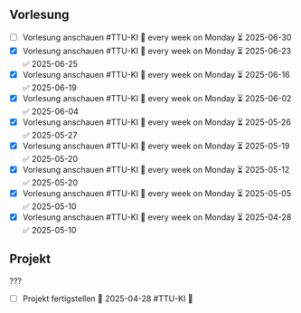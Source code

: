 ## Vorlesung
- [ ] Vorlesung anschauen #TTU-KI 🔁 every week on Monday ⏳ 2025-06-30
- [x] Vorlesung anschauen #TTU-KI 🔁 every week on Monday ⏳ 2025-06-23 ✅ 2025-06-25
- [x] Vorlesung anschauen #TTU-KI 🔁 every week on Monday ⏳ 2025-06-16 ✅ 2025-06-19
- [x] Vorlesung anschauen #TTU-KI 🔁 every week on Monday ⏳ 2025-06-02 ✅ 2025-06-04
- [x] Vorlesung anschauen #TTU-KI 🔁 every week on Monday ⏳ 2025-05-26 ✅ 2025-05-27
- [x] Vorlesung anschauen #TTU-KI 🔁 every week on Monday ⏳ 2025-05-19 ✅ 2025-05-20
- [x] Vorlesung anschauen #TTU-KI 🔁 every week on Monday ⏳ 2025-05-12 ✅ 2025-05-20
- [x] Vorlesung anschauen #TTU-KI 🔁 every week on Monday ⏳ 2025-05-05 ✅ 2025-05-10
- [x] Vorlesung anschauen #TTU-KI 🔁 every week on Monday ⏳ 2025-04-28 ✅ 2025-05-10
## Projekt
???
- [ ] Projekt fertigstellen 🛫 2025-04-28 #TTU-KI 🔼 